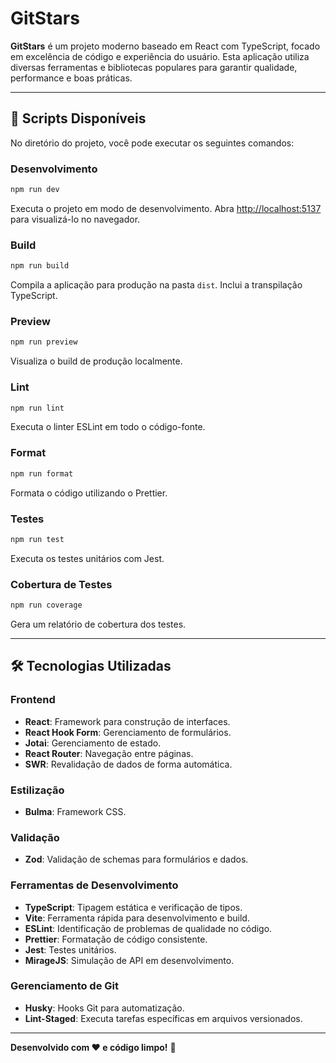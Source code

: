 # GitStars

**GitStars** é um projeto moderno baseado em React com TypeScript, focado em excelência de código e experiência do usuário. Esta aplicação utiliza diversas ferramentas e bibliotecas populares para garantir qualidade, performance e boas práticas.

---

## 🚀 **Scripts Disponíveis**

No diretório do projeto, você pode executar os seguintes comandos:

### **Desenvolvimento**

```bash
npm run dev
```

Executa o projeto em modo de desenvolvimento. Abra [http://localhost:5137](http://localhost:5137) para visualizá-lo no navegador.

### **Build**

```bash
npm run build
```

Compila a aplicação para produção na pasta `dist`. Inclui a transpilação TypeScript.

### **Preview**

```bash
npm run preview
```

Visualiza o build de produção localmente.

### **Lint**

```bash
npm run lint
```

Executa o linter ESLint em todo o código-fonte.

### **Format**

```bash
npm run format
```

Formata o código utilizando o Prettier.

### **Testes**

```bash
npm run test
```

Executa os testes unitários com Jest.

### **Cobertura de Testes**

```bash
npm run coverage
```

Gera um relatório de cobertura dos testes.

---

## 🛠️ **Tecnologias Utilizadas**

### **Frontend**

- **React**: Framework para construção de interfaces.
- **React Hook Form**: Gerenciamento de formulários.
- **Jotai**: Gerenciamento de estado.
- **React Router**: Navegação entre páginas.
- **SWR**: Revalidação de dados de forma automática.

### **Estilização**

- **Bulma**: Framework CSS.

### **Validação**

- **Zod**: Validação de schemas para formulários e dados.

### **Ferramentas de Desenvolvimento**

- **TypeScript**: Tipagem estática e verificação de tipos.
- **Vite**: Ferramenta rápida para desenvolvimento e build.
- **ESLint**: Identificação de problemas de qualidade no código.
- **Prettier**: Formatação de código consistente.
- **Jest**: Testes unitários.
- **MirageJS**: Simulação de API em desenvolvimento.

### **Gerenciamento de Git**

- **Husky**: Hooks Git para automatização.
- **Lint-Staged**: Executa tarefas específicas em arquivos versionados.

---

**Desenvolvido com ❤️ e código limpo!** 🚀
